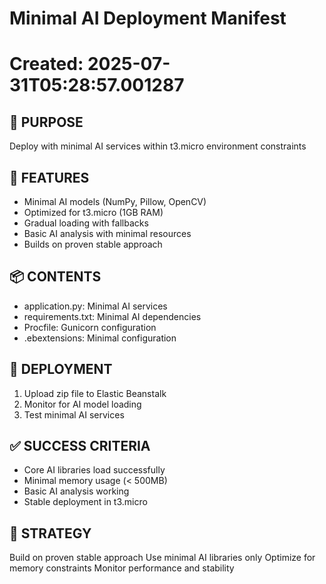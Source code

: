 # Minimal AI Deployment Manifest
# Created: 2025-07-31T05:28:57.001287

## 🎯 PURPOSE
Deploy with minimal AI services within t3.micro environment constraints

## 🔧 FEATURES
- Minimal AI models (NumPy, Pillow, OpenCV)
- Optimized for t3.micro (1GB RAM)
- Gradual loading with fallbacks
- Basic AI analysis with minimal resources
- Builds on proven stable approach

## 📦 CONTENTS
- application.py: Minimal AI services
- requirements.txt: Minimal AI dependencies
- Procfile: Gunicorn configuration
- .ebextensions: Minimal configuration

## 🚀 DEPLOYMENT
1. Upload zip file to Elastic Beanstalk
2. Monitor for AI model loading
3. Test minimal AI services

## ✅ SUCCESS CRITERIA
- Core AI libraries load successfully
- Minimal memory usage (< 500MB)
- Basic AI analysis working
- Stable deployment in t3.micro

## 🎯 STRATEGY
Build on proven stable approach
Use minimal AI libraries only
Optimize for memory constraints
Monitor performance and stability

